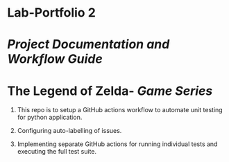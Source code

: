 # Lab-Portfolio 2 
# _Project Documentation and Workflow Guide_
# The Legend of Zelda- _Game Series_

1. This repo is to setup a GitHub actions workflow to automate unit testing for python application. 

2. Configuring auto-labelling of issues.

3. Implementing separate GitHub actions for running individual tests and executing the full test suite. 






